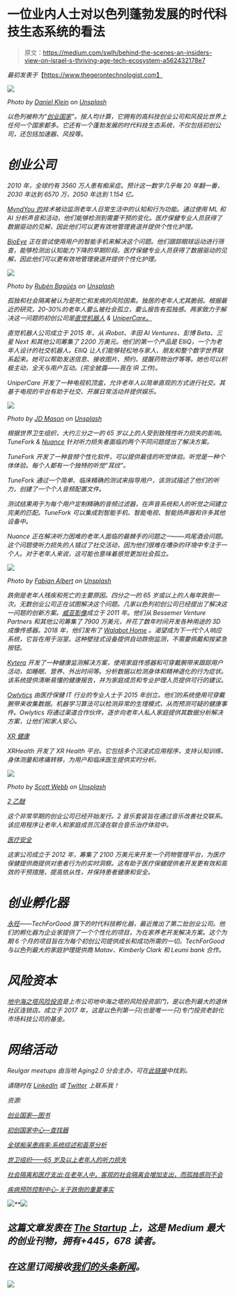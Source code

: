# 一位业内人士对以色列蓬勃发展的时代科技生态系统的看法

> 原文：<https://medium.com/swlh/behind-the-scenes-an-insiders-view-on-israel-s-thriving-age-tech-ecosystem-a562432178e7>

*最初发表于*【https://www.thegerontechnologist.com】

*![](img/7130df2b4d5297f5d888be2f9518a57e.png)*

*Photo by [Daniel Klein](https://unsplash.com/@danielklein?utm_source=medium&utm_medium=referral) on [Unsplash](https://unsplash.com?utm_source=medium&utm_medium=referral)*

*以色列被称为“[创业国家](http://startupnationbook.com/)”。按人均计算，它拥有的高科技创业公司和风投比世界上任何一个国家都多。它还有一个蓬勃发展的时代科技生态系统，不仅包括初创公司，还包括加速器、风投等。*

# *创业公司*

*2010 年，全球约有 3560 万人患有痴呆症。预计这一数字几乎每 20 年翻一番，2030 年达到 6570 万，2050 年达到 1.154 亿。*

*[MyndYou 的](https://myndyou.com/)技术被动监测老年人日常生活中的认知和行为功能。通过使用 ML 和 AI 分析声音和活动，他们能够检测到需要干预的变化。医疗保健专业人员获得了数据驱动的见解，因此他们可以更有效地管理衰退并提供个性化护理。*

*[BioEye](https://www.bioeye.com/) 正在尝试使用用户的智能手机来解决这个问题。他们跟踪眼球运动进行筛查，能够检测出认知能力下降的早期阶段。医疗保健专业人员获得了数据驱动的见解，因此他们可以更有效地管理衰退并提供个性化护理。*

*![](img/2d72c73a57107784bde802a72f2276c3.png)*

*Photo by [Rubén Bagüés](https://unsplash.com/@rubavi78?utm_source=medium&utm_medium=referral) on [Unsplash](https://unsplash.com?utm_source=medium&utm_medium=referral)*

*孤独和社会隔离被认为是死亡和发病的风险因素。独居的老年人尤其脆弱。根据最近的研究，20-30%的老年人要么被社会孤立，要么报告有孤独感。两家致力于解决这一问题的初创公司是[直觉机器人](http://www.intuitionrobotics.com/) & [UniperCare。](https://unipercare.com/)*

*直觉机器人公司成立于 2015 年，从 iRobot、丰田 AI Ventures、彭博 Beta、三星 Next 和其他公司筹集了 2200 万美元。他们的第一个产品是 ElliQ，一个为老年人设计的社交机器人。ElliQ 让人们能够轻松地与家人、朋友和整个数字世界联系起来。她可以帮助发送信息、接收图片、预约、提醒药物治疗等等。她也可以积极主动，全天与用户互动。(完全披露——我在 IR 工作)。*

*UniperCare 开发了一种电视机顶盒，允许老年人以简单直观的方式进行社交。其基于电视的平台有助于社交、开展日常活动并提供娱乐。*

*![](img/e36130237e1bcac0d92b3d36984904f5.png)*

*Photo by [JD Mason](https://unsplash.com/@jmason?utm_source=medium&utm_medium=referral) on [Unsplash](https://unsplash.com?utm_source=medium&utm_medium=referral)*

*根据世界卫生组织，大约三分之一的 65 岁以上的人受到致残性听力损失的影响。TuneFork & [Nuance](https://www.nuancehear.com/) 针对听力损失者面临的两个不同问题提出了解决方案。*

*TuneFork 开发了一种音频个性化软件，可以提供最佳的听觉体验。听觉是一种个体体验。每个人都有一个独特的听觉“耳纹”。*

*TuneFork 通过一个简单、临床精确的测试来指导用户，该测试描述了他们的听力，创建了一个个人音频配置文件。*

*测试结果用于为每个用户定制精确的音频过滤器，在声音系统和人的听觉之间建立完美的匹配。TuneFork 可以集成到智能手机、智能电视、智能扬声器和许多其他设备中。*

*Nuance 正在解决听力困难的老年人面临的最棘手的问题之一——鸡尾酒会问题。这个问题使听力损失的人错过了社交活动，因为他们很难在嘈杂的环境中专注于一个人。对于老年人来说，这可能也意味着感觉更加社会孤立。*

*![](img/3b66a2b233c295b1855160fdb7300af6.png)*

*Photo by [Fabian Albert](https://unsplash.com/@fabiraw?utm_source=medium&utm_medium=referral) on [Unsplash](https://unsplash.com?utm_source=medium&utm_medium=referral)*

*跌倒是老年人残疾和死亡的主要原因。四分之一的 65 岁或以上的人每年跌倒一次。无数创业公司正在试图解决这个问题。几家以色列初创公司已经提出了解决这一问题的创新方案。[威亚影像](http://vayyar.com/)成立于 2011 年。他们从 Bessemer Venture Partners 和其他公司筹集了 7900 万美元，并花了数年时间开发各种用途的 3D 成像传感器。2018 年，他们发布了 [Walabot Home](https://walabot.com/) 。渴望成为下一代个人响应系统，它旨在用于浴室。这种壁挂式设备提供自动跌倒监测，不需要佩戴和按紧急按钮。*

*[Kytera](https://www.kytera.care/) 开发了一种健康监测解决方案，使用家庭传感器和可穿戴腕带来跟踪用户活动，如睡眠、营养、外出时间等。分析数据以检测身体和精神退化的行为症状。该系统提供清晰易懂的健康报告，并为家庭成员和专业护理人员提供可行的建议。*

*[Owlytics](https://www.owlytics.com/) 由医疗保健 IT 行业的专业人士于 2015 年创立。他们的系统使用可穿戴腕带来收集数据。机器学习算法可以检测异常的生理模式，从而预测可疑的健康事件。Owlytics 将通过渠道合作伙伴，逐步向老年人私人家庭提供其数据分析解决方案，让他们和家人安心。*

*[XR 健康](https://www.xr.health/)*

*XRHealth 开发了 XR Health 平台。它包括多个沉浸式应用程序，支持认知训练、身体测量和疼痛转移，为用户和临床医生提供实时分析。*

*![](img/8082258dd4d33b6dcf2610b45d898a0c.png)*

*Photo by [Scott Webb](https://unsplash.com/@scottwebb?utm_source=medium&utm_medium=referral) on [Unsplash](https://unsplash.com?utm_source=medium&utm_medium=referral)*

*[2 乙醚](https://2gether.fun/)*

*这个非常早期的创业公司已经开始发行。2 音乐套装旨在通过音乐改善社交联系。该应用程序让老年人和家庭成员沉浸在联合音乐治疗体验中。*

*[医疗安全](https://www.medisafe.com/)*

*这家公司成立于 2012 年，筹集了 2100 万美元来开发一个药物管理平台，为医疗保健提供商提供对患者行为的实时洞察。这有助于医疗保健提供者开发更有效和高效的干预措施，提高依从性，并保持患者健康和安全。*

# *创业孵化器*

*[永旺](http://www.techforgood.co/matav/)——TechForGood 旗下的时代科技孵化器，最近推出了第二批创业公司。他们的孵化器为企业家提供了一个个性化的项目，为在家养老开发解决方案。这个为期 6 个月的项目旨在为每个初创公司提供成长和成功所需的一切。TechForGood 与以色列最大的家庭护理提供商 Matav、Kimberly Clark 和 Leumi bank 合作。*

# *风险资本*

*[地中海之塔风险投资](https://ventures.migdalei.co.il/)是上市公司地中海之塔的风险投资部门，是以色列最大的退休社区连锁店。成立于 2017 年，这是以色列第一只(也是唯一一只)专门投资老龄化市场科技公司的基金。*

# *网络活动*

*Reulgar meetups 由当地 Aging2.0 分会主办，可在[此链接](https://www.meetup.com/Technologies-for-Ageing-Well/)中找到。*

*请随时在 [LinkedIn](https://www.linkedin.com/in/keren-etkin-7082a784/) 或 [Twitter](https://twitter.com/KerenEtkin) 上联系我！*

*资源:*

*[创业国家—图书](http://startupnationbook.com/)*

*[初创国家中心—查找器](https://finder.startupnationcentral.org/)*

*[全球痴呆患病率:系统综述和荟萃分析](https://aanddjournal.net/article/S1552-5260(12)02531-9/pdf)*

*[世卫组织——65 岁及以上老年人的听力损失](https://www.who.int/pbd/deafness/news/GE_65years.pdf)*

*[社会隔离和医疗支出:在老年人中，客观的社会隔离会增加支出，而孤独感则不会](https://www.ncbi.nlm.nih.gov/pmc/articles/PMC5847278/)*

*[疾病预防控制中心-关于跌倒的重要事实](https://www.cdc.gov/homeandrecreationalsafety/falls/adultfalls.html)*

*[![](img/84083a9529faf7d900c50fdc7c0fefd2.png)](http://eepurl.com/gnWvYT)**[![](img/308a8d84fb9b2fab43d66c117fcc4bb4.png)](https://medium.com/swlh)*

## *这篇文章发表在 [The Startup](https://medium.com/swlh) 上，这是 Medium 最大的创业刊物，拥有+445，678 读者。*

## *在这里订阅接收[我们的头条新闻](https://growthsupply.com/the-startup-newsletter/)。*

*[![](img/b0164736ea17a63403e660de5dedf91a.png)](https://medium.com/swlh)*